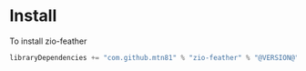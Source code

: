 # Install

To install zio-feather
```scala
libraryDependencies += "com.github.mtn81" % "zio-feather" % "@VERSION@"
```

